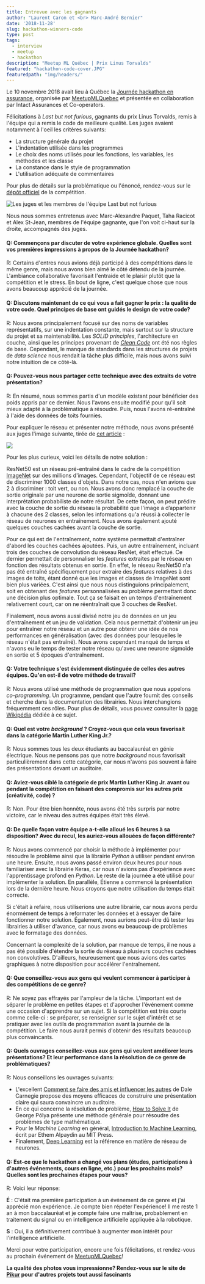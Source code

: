 ```yaml
---
title: Entrevue avec les gagnants
author: "Laurent Caron et <br> Marc-André Bernier"
date: '2018-11-28'
slug: hackathon-winners-code
type: post
tags:
  - interview
  - meetup
  - hackathon
description: "Meetup ML Québec | Prix Linus Torvalds"
featured: "hackathon-code-cover.JPG"
featuredpath: "img/headers/"
---
```


Le 10 novembre 2018 avait lieu à Québec la [Journée hackathon en assurance](https://www.facebook.com/events/185652975580020/), organisée par [MeetupMLQuebec](https://www.facebook.com/MeetupMLQuebec) et présentée en collaboration par Intact Assurances et Co-operators.

Félicitations à *Last but not furious*, gagnants du prix Linus Torvalds, remis à l'équipe qui a remis le code de meilleure qualité. Les juges avaient notamment à l'oeil les critères suivants:

- La structure générale du projet
- L'indentation utilisée dans les programmes
- Le choix des noms utilisés pour les fonctions, les variables, les méthodes et les classe
- La constance dans le style de programmation
- L'utilisation adéquate de commentaires

Pour plus de détails sur la problématique ou l'énoncé, rendez-vous sur le [dépôt officiel](https://github.com/dot-layer/meetup-ML-assurance-hackathon) de la compétition.

![Les juges et les membres de l'équipe *Last but not furious*](MeetupMLQuebec2018_050.jpg)

Nous nous sommes entretenus avec Marc-Alexandre Paquet, Taha Racicot et Alex St-Jean, membres de l'équipe gagnante, que l'on voit ci-haut sur la droite, accompagnés des juges.

#### Q: Commençons par discuter de votre expérience globale. Quelles sont vos premières impressions à propos de la Journée hackathon?

R: Certains d'entres nous avions déjà participé à des compétitions dans le même genre, mais nous avons bien aimé le côté détendu de la journée. L'ambiance collaborative favorisait l'entraide et le plaisir plutôt que la compétition et le stress. En bout de ligne, c'est quelque chose que nous avons beaucoup apprécié de la journée.

#### Q: Discutons maintenant de ce qui vous a fait gagner le prix : la qualité de votre code. Quel principes de base ont guidés le design de votre code?

R: Nous avons principalement focusé sur des noms de variables représentatifs, sur une indentation constante, mais surtout sur la structure du projet et sa maintenabilité. 
Les *SOLID principles*, l'architecture en couche, ainsi que les principes provenant de [*Clean Code*](https://www.oreilly.com/library/view/clean-code/9780136083238/) ont été nos règles de base. 
Cependant, le manque de standards dans les structures de projets de *data science* nous rendait la tâche plus difficile, mais nous avons suivi notre intuition de ce côté-là.

#### Q: Pouvez-vous nous partager cette technique avec des extraits de votre présentation?

R: En résumé, nous sommes partis d'un modèle existant pour bénéficier des poids appris par ce dernier. Nous l'avons ensuite modifié pour qu'il soit mieux adapté à la problématique à résoudre. Puis, nous l'avons ré-entraîné à l'aide des données de toits fournies.

Pour expliquer le réseau et présenter notre méthode, nous avons présenté aux juges l'image suivante, tirée de [cet article](https://www.groundai.com/media/arxiv_projects/23387/) :

![](https://www.groundai.com/media/arxiv_projects/23387/res50.svg)

Pour les plus curieux, voici les détails de notre solution :  

ResNet50 est un réseau pré-entraîné dans le cadre de la compétition [ImageNet](https://www.quora.com/What-is-the-ImageNet-competition) sur des millions d'images.  Cependant, l'objectif de ce réseau est de discriminer 1000 classes d'objets. Dans notre cas, nous n'en avions que 2 à discriminer : toit vert, ou non. Nous avons donc remplacé la couche de sortie originale par une neurone de sortie sigmoïde, donnant une interprétation probabiliste de notre résultat. De cette façon, on peut prédire avec la couche de sortie du réseau la probabilité que l'image a d’appartenir à chacune des 2 classes, selon les informations qu'a réussi à collecter le réseau de neurones en entraînement. Nous avons également ajouté quelques couches cachées avant la couche de sortie.

Pour ce qui est de l'entraînement, notre système permettait 
d'entraîner d'abord les couches cachées ajoutées. Puis, un autre entraînement, incluant trois des couches de convolution du réseau ResNet, était effectué. Ce dernier permettait de personnaliser les *features*
extraites par le réseau en fonction des résultats obtenus en sortie. En effet, le réseau ResNet50 n'a pas été entraîné spécifiquement pour extraire des *features* relatives à des images de toits, étant donné que les images et classes de ImageNet sont bien plus variées. C'est ainsi que nous nous distinguions principalement, soit en obtenant des *features* personnalisées au problème permettant donc une décision plus optimale. Tout ça se faisait en un temps
d'entraînement relativement court, car on ne réentraînait que 3 couches de ResNet.

Finalement, nous avons aussi divisé notre jeu de données en un jeu d'entraînement et un jeu de validation. Cela nous permettait d'obtenir un jeu pour entraîner notre réseau et un autre pour obtenir une idée de nos performances en généralisation (avec des données pour lesquelles le réseau n'était pas entraîné). Nous avons cependant manqué de temps et n'avons eu le temps de tester notre réseau qu'avec une neurone sigmoïde en sortie et 5 époques d'entraînement.

#### Q: Votre technique s'est évidemment distinguée de celles des autres équipes. Qu'en est-il de votre méthode de travail?

R: Nous avons utilisé une méthode de programmation que nous appelons *co-programming*. Un programme, pendant que l'autre fournit des conseils et cherche dans la documentation des librairies. Nous interchangions fréquemment ces rôles. Pour plus de détails, vous pouvez consulter la [page Wikipédia](https://fr.wikipedia.org/wiki/Programmation_en_bin%C3%B4me) dédiée à ce sujet.

#### Q: Quel est votre *background* ? Croyez-vous que cela vous favorisait dans la catégorie Martin Luther King Jr.?

R: Nous sommes tous les deux étudiants au baccalauréat en génie électrique. Nous ne pensons pas que notre *background* nous favorisait particulièrement dans cette catégorie, car nous n'avons pas souvent à faire des présentations devant un auditoire.

#### Q: Aviez-vous ciblé la catégorie de prix Martin Luther King Jr. avant ou pendant la compétition en faisant des compromis sur les autres prix (créativité, code) ?

R: Non. Pour être bien honnête, nous avons été très surpris par notre victoire, car le niveau des autres équipes était très élevé. 

#### Q: De quelle façon votre équipe a-t-elle alloué les 6 heures à sa disposition? Avec du recul, les auriez-vous allouées de façon différente?

R: Nous avons commencé par choisir la méthode à implémenter pour résoudre le problème ainsi que la librairie *Python* à utiliser pendant environ une heure. Ensuite, nous avons passé environ deux heures pour nous familiariser avec la librairie Keras, car nous n'avions pas d'expérience avec l'apprentissage profond en *Python*. Le reste de la journée a été utilisé pour implémenter la solution. En parallèle, Étienne a commencé la présentation lors de la dernière heure. Nous croyons que notre utilisation du temps était correcte.

Si c'était à refaire, nous utiliserions une autre librairie, car nous avons perdu énormément de temps à reformater les données et à essayer de faire fonctionner notre solution. Également, nous aurions peut-être dû tester les librairies à utiliser d'avance, car nous avons eu beaucoup de problèmes avec le formatage des données.

Concernant la complexité de la solution, par manque de temps, il ne nous a pas été possible d'étendre la sortie du réseau à plusieurs couches cachées non convolutives. D'ailleurs, heureusement que nous avions des cartes graphiques à notre disposition pour accélérer l'entraînement.

#### Q: Que conseillez-vous aux gens qui veulent commencer à participer à des compétitions de ce genre?

R: Ne soyez pas effrayés par l'ampleur de la tâche. L'important est de séparer le problème en petites étapes et d'approcher l'événement comme une occasion d'apprendre sur un sujet. Si la compétition est très courte comme celle-ci : se préparer, se renseigner sur le sujet d'intérêt et se pratiquer avec les outils de programmation avant la journée de la compétition. Le faire nous aurait permis d'obtenir des résultats beaucoup plus convaincants.

#### Q: Quels ouvrages conseillez-vous aux gens qui veulent améliorer leurs présentations? Et leur performance dans la résolution de ce genre de problématiques?

R: Nous conseillons les ouvrages suivants:

- L'excellent [Comment se faire des amis et influencer les autres](http://www.editions-homme.com/comment-se-faire-amis-influencer-autres-nouvelle-edition/dale-carnegie/livre/9782764010310) de Dale Carnegie propose des moyens efficaces de construire une présentation claire qui saura convaincre un auditoire.
- En ce qui concerne la résolution de problème, [How to Solve It](https://press.princeton.edu/titles/669.html) de George Pólya présente une méthode générale pour résoudre des problèmes de type mathématique.
- Pour le *Machine Learning* en général, [Introduction to Machine Learning](https://mitpress.mit.edu/books/introduction-machine-learning), écrit par Ethem Alpaydin au MIT Press.
- Finalement, [Deep Learning](https://www.deeplearningbook.org/) est la référence en matière de réseau de neurones.  

#### Q: Est-ce que le hackathon a changé vos plans (études, participations à d'autres événements, cours en ligne, etc.) pour les prochains mois? Quelles sont les prochaines étapes pour vous?

R: Voici leur réponse:

**É** : C'était ma première participation à un événement de ce genre et j'ai apprécié mon expérience. Je compte bien répéter l'expérience! Il me reste 1 an à mon baccalauréat et je compte faire une maîtrise, probablement en traitement du signal ou en intelligence artificielle appliquée à la robotique.

**S** : Oui, il a définitivement contribué à augmenter mon intérêt pour l'intelligence artificielle.

Merci pour votre participation, encore une fois félicitations, et rendez-vous au prochain événement de [MeetupMLQuebec](https://www.facebook.com/MeetupMLQuebec)!

**La qualité des photos vous impressionne? Rendez-vous sur le site de [Pikur](http://www.pikur.ca) pour d'autres projets tout aussi fascinants**
